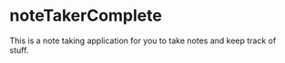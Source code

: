 # noteTakerComplete
This is a note taking application for you to take notes and keep track of stuff.
